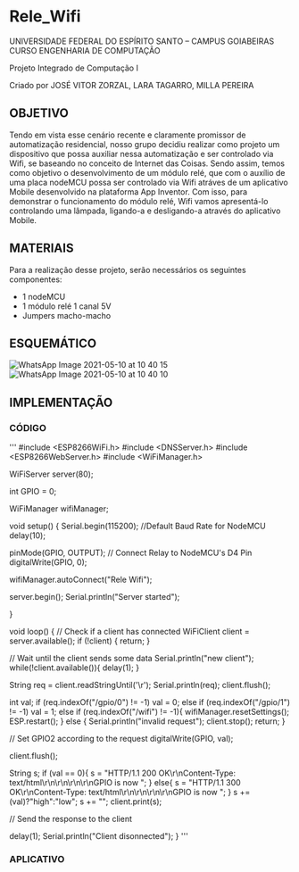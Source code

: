 # Rele_Wifi

UNIVERSIDADE FEDERAL DO ESPÍRITO SANTO – CAMPUS GOIABEIRAS
CURSO ENGENHARIA DE COMPUTAÇÃO

Projeto Integrado de Computação  I

Criado por JOSÉ VITOR ZORZAL, LARA TAGARRO, MILLA PEREIRA


## OBJETIVO

Tendo em vista esse cenário recente e claramente promissor de automatização residencial, nosso grupo decidiu realizar como projeto um dispositivo que possa auxiliar nessa automatização e ser controlado via Wifi, se baseando no conceito de Internet das Coisas. Sendo assim, temos como objetivo o desenvolvimento de um módulo relé, que com o auxílio de uma placa nodeMCU possa ser controlado via Wifi atráves de um aplicativo Mobile desenvolvido na plataforma App Inventor. Com isso, para demonstrar o funcionamento do módulo relé, Wifi vamos apresentá-lo controlando uma lâmpada, ligando-a e desligando-a através do aplicativo Mobile.


## MATERIAIS

Para a realização desse projeto, serão necessários os seguintes componentes:
* 1 nodeMCU
* 1 módulo relé 1 canal 5V
* Jumpers macho-macho

## ESQUEMÁTICO

![WhatsApp Image 2021-05-10 at 10 40 15](https://user-images.githubusercontent.com/74369384/117688086-d7dd2980-b18e-11eb-8501-8ae6145b9e46.jpeg)
![WhatsApp Image 2021-05-10 at 10 40 10](https://user-images.githubusercontent.com/74369384/117688221-f4796180-b18e-11eb-9bee-18cf42813d3b.jpeg)

## IMPLEMENTAÇÃO
### CÓDIGO

'''
#include <ESP8266WiFi.h>
#include <DNSServer.h> 
#include <ESP8266WebServer.h> 
#include <WiFiManager.h> 

WiFiServer server(80);

int GPIO = 0;

WiFiManager wifiManager; 
 
void setup() {
  Serial.begin(115200); //Default Baud Rate for NodeMCU
  delay(10);
 
  pinMode(GPIO, OUTPUT);  // Connect Relay to NodeMCU's D4 Pin
  digitalWrite(GPIO, 0);

  wifiManager.autoConnect("Rele Wifi");

  server.begin();
  Serial.println("Server started");
 
}
 
void loop() {
  // Check if a client has connected
  WiFiClient client = server.available();
  if (!client) {
    return;
  }
  
  // Wait until the client sends some data
  Serial.println("new client");
  while(!client.available()){
    delay(1);
  }
  

  String req = client.readStringUntil('\r');
  Serial.println(req);
  client.flush();
  
  int val;
  if (req.indexOf("/gpio/0") != -1)
    val = 0;
  else if (req.indexOf("/gpio/1") != -1)
    val = 1;
  else if (req.indexOf("/wifi") != -1){
    wifiManager.resetSettings();
    ESP.restart();
  }
  else {
    Serial.println("invalid request");
    client.stop();
    return;
  }
 
  // Set GPIO2 according to the request
  digitalWrite(GPIO, val);
  
  client.flush();
 
  String s;
  if (val == 0){
    s = "HTTP/1.1 200 OK\r\nContent-Type: text/html\r\n\r\n<!DOCTYPE HTML>\r\n<html>\r\nGPIO is now ";
  }
  else{
   s = "HTTP/1.1 300 OK\r\nContent-Type: text/html\r\n\r\n<!DOCTYPE HTML>\r\n<html>\r\nGPIO is now ";
  }
  s += (val)?"high":"low";
  s += "</html>";
  client.print(s);

  // Send the response to the client
  
  delay(1);
  Serial.println("Client disonnected");
}
'''

### APLICATIVO
